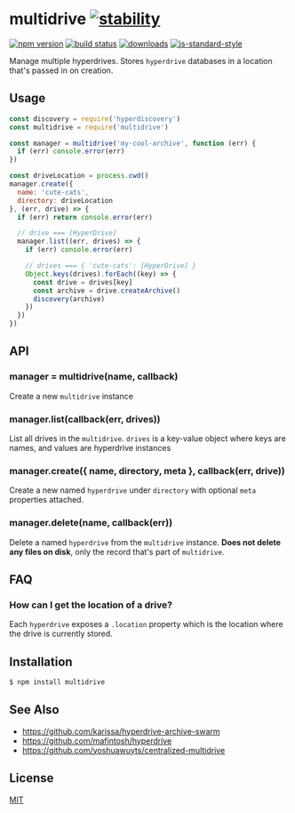 # multidrive [![stability][0]][1]
[![npm version][2]][3] [![build status][4]][5]
[![downloads][8]][9] [![js-standard-style][10]][11]

Manage multiple hyperdrives. Stores `hyperdrive` databases in a location that's
passed in on creation.

## Usage
```js
const discovery = require('hyperdiscovery')
const multidrive = require('multidrive')

const manager = multidrive('my-cool-archive', function (err) {
  if (err) console.error(err)
})

const driveLocation = process.cwd()
manager.create({
  name: 'cute-cats',
  directory: driveLocation
}, (err, drive) => {
  if (err) return console.error(err)

  // drive === [HyperDrive]
  manager.list((err, drives) => {
    if (err) console.error(err)

    // drives === { 'cute-cats': [HyperDrive] }
    Object.keys(drives).forEach((key) => {
      const drive = drives[key]
      const archive = drive.createArchive()
      discovery(archive)
    })
  })
})
```

## API
### manager = multidrive(name, callback)
Create a new `multidrive` instance

### manager.list(callback(err, drives))
List all drives in the `multidrive`. `drives` is a key-value object where keys
are names, and values are hyperdrive instances

### manager.create({ name, directory, meta }, callback(err, drive))
Create a new named `hyperdrive` under `directory` with optional `meta`
properties attached.

### manager.delete(name, callback(err))
Delete a named `hyperdrive` from the `multidrive` instance. __Does not delete
any files on disk__, only the record that's part of `multidrive`.

## FAQ
### How can I get the location of a drive?
Each `hyperdrive` exposes a `.location` property which is the location where
the drive is currently stored.

## Installation
```sh
$ npm install multidrive
```

## See Also
- https://github.com/karissa/hyperdrive-archive-swarm
- https://github.com/mafintosh/hyperdrive
- https://github.com/yoshuawuyts/centralized-multidrive

## License
[MIT](https://tldrlegal.com/license/mit-license)

[0]: https://img.shields.io/badge/stability-experimental-orange.svg?style=flat-square
[1]: https://nodejs.org/api/documentation.html#documentation_stability_index
[2]: https://img.shields.io/npm/v/multidrive.svg?style=flat-square
[3]: https://npmjs.org/package/multidrive
[4]: https://img.shields.io/travis/yoshuawuyts/multidrive/master.svg?style=flat-square
[5]: https://travis-ci.org/yoshuawuyts/multidrive
[6]: https://img.shields.io/codecov/c/github/yoshuawuyts/multidrive/master.svg?style=flat-square
[7]: https://codecov.io/github/yoshuawuyts/multidrive
[8]: http://img.shields.io/npm/dm/multidrive.svg?style=flat-square
[9]: https://npmjs.org/package/multidrive
[10]: https://img.shields.io/badge/code%20style-standard-brightgreen.svg?style=flat-square
[11]: https://github.com/feross/standard
